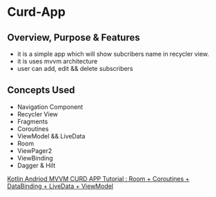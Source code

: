 # Curd-App

## Overview, Purpose & Features
- it is a simple app which will show subcribers name in recycler view.
- it is uses mvvm architecture
- user can add, edit && delete subscribers

## Concepts Used
- Navigation Component
- Recycler View
- Fragments
- Coroutines
- ViewModel && LiveData
- Room
- ViewPager2
- ViewBinding
- Dagger & Hilt

[Kotlin Andriod MVVM CURD APP Tutorial : Room + Coroutines + DataBinding + LiveData + ViewModel](https://youtu.be/v2yocpEcE_g?t=2779 "Named link title")
